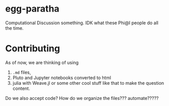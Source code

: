 # egg-paratha
Computational Discussion something. IDK what these Phi@I people do all the time.

# Contributing

As of now, we are thinking of using 
1. `.md` files, 
2. Pluto and Jupyter notebooks converted to html
3. julia with Weave.jl or some other cool stuff like that
to make the question content.

Do we also accept code? How do we organize the files??? automate?????
